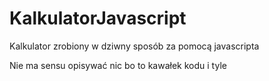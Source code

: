 # KalkulatorJavascript
Kalkulator zrobiony w dziwny sposób za pomocą javascripta

Nie ma sensu opisywać nic bo to kawałek kodu i tyle
